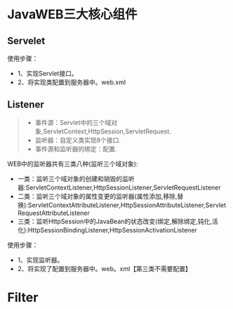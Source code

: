 # JavaWEB三大核心组件
## Servelet
使用步骤：
- 1、实现Servlet接口。
- 2、将实现类配置到服务器中。web.xml

## Listener
>- 事件源：Servlet中的三个域对象,ServletContext,HttpSession,ServletRequest.
>- 监听器：自定义类实现8个接口.
>- 事件源和监听器的绑定：配置.

WEB中的监听器共有三类八种(监听三个域对象):
- 一类：监听三个域对象的创建和销毁的监听器:ServletContextListener,HttpSessionListener,ServletRequestListener
- 二类：监听三个域对象的属性变更的监听器(属性添加,移除,替换):ServletContextAttributeListener,HttpSessionAttributeListener,ServletRequestAttributeListener
- 三类：监听HttpSession中的JavaBean的状态改变(绑定,解除绑定,钝化,活化):HttpSessionBindingListener,HttpSessionActivationListener

使用步骤：
- 1、实现监听器。
- 2、将实现了配置到服务器中。web。xml【第三类不需要配置】

# Filter
